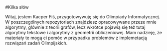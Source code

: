 #Kilka słów

Witaj, jestem Kacper Fiś, przygotowywuję się do Olimpiady Informatycznej. W poszczególnych repozytoriach znajdziesz opracowywane
przeze mnie algorytmy, głównie z teorii grafów, lecz wkrótce pojawią się też tutaj algorytmy tekstowe i algorytmy z geometrii
obliczeniowej. Mam nadzieję, że materiały te mogą ci pomóc w przypadku problemów z implemetacją rozwiązań zadań Olimpijskich.
